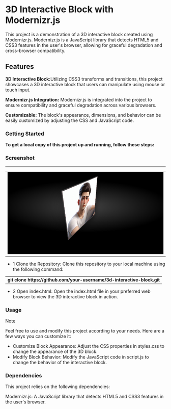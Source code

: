 # 3D Interactive Block with Modernizr.js

<p align="left">This project is a demonstration of a 3D interactive block created using Modernizr.js. Modernizr.js is a JavaScript library that detects HTML5 and CSS3 features in the user's browser, allowing for graceful degradation and cross-browser compatibility.
</p>


## Features
<p align="left"><b> 3D Interactive Block:</b>Utilizing CSS3 transforms and transitions, this project showcases a 3D interactive block that users can manipulate using mouse or touch input.
<p>
<p align="left"><b>Modernizr.js Integration:</b> Modernizr.js is integrated into the project to ensure compatibility and graceful degradation across various browsers.</p>
<p align="left"><b>Customizable:</b> The block's appearance, dimensions, and behavior can be easily customized by adjusting the CSS and JavaScript code.</p>

### Getting Started
<p><b>To get a local copy of this project up and running, follow these steps:</b></p>

### Screenshot
------
<table><tbody><tr><td><img src="screenshot.png"></td></tr></tbody></table>


- 1 Clone the Repository: Clone this repository to your local machine using the following command:
<table><tbody><tr><td><b>git clone https://github.com/your-username/3d-interactive-block.git</b></td></tr></tbody></table>

- 2 Open index.html: Open the index.html file in your preferred web browser to view the 3D interactive block in action.

### Usage
> [!NOTE]
> Feel free to use and modify this project according to your needs. Here are a few ways you can customize it:

- Customize Block Appearance: Adjust the CSS properties in styles.css to change the appearance of the 3D block.
- Modify Block Behavior: Modify the JavaScript code in script.js to change the behavior of the interactive block.


### Dependencies
This project relies on the following dependencies:

Modernizr.js: A JavaScript library that detects HTML5 and CSS3 features in the user's browser.